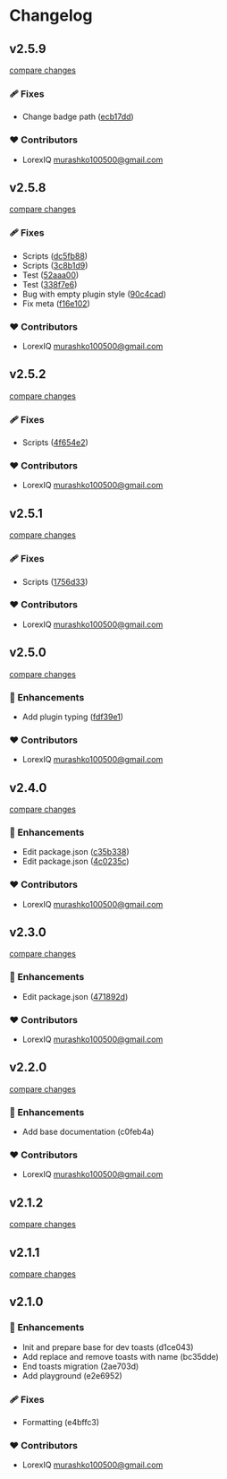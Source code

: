 # Changelog


## v2.5.9

[compare changes](https://github.com/LorexIQ/nuxt-ctoast/compare/v2.5.8...v2.5.9)


### 🩹 Fixes

  - Change badge path ([ecb17dd](https://github.com/LorexIQ/nuxt-ctoast/commit/ecb17dd))

### ❤️  Contributors

- LorexIQ <murashko100500@gmail.com>

## v2.5.8

[compare changes](https://github.com/LorexIQ/nuxt-ctoast/compare/v2.5.2...v2.5.8)


### 🩹 Fixes

  - Scripts ([dc5fb88](https://github.com/LorexIQ/nuxt-ctoast/commit/dc5fb88))
  - Scripts ([3c8b1d9](https://github.com/LorexIQ/nuxt-ctoast/commit/3c8b1d9))
  - Test ([52aaa00](https://github.com/LorexIQ/nuxt-ctoast/commit/52aaa00))
  - Test ([338f7e6](https://github.com/LorexIQ/nuxt-ctoast/commit/338f7e6))
  - Bug with empty plugin style ([90c4cad](https://github.com/LorexIQ/nuxt-ctoast/commit/90c4cad))
  - Fix meta ([f16e102](https://github.com/LorexIQ/nuxt-ctoast/commit/f16e102))

### ❤️  Contributors

- LorexIQ <murashko100500@gmail.com>

## v2.5.2

[compare changes](https://github.com/LorexIQ/nuxt-ctoast/compare/v2.5.1...v2.5.2)


### 🩹 Fixes

  - Scripts ([4f654e2](https://github.com/LorexIQ/nuxt-ctoast/commit/4f654e2))

### ❤️  Contributors

- LorexIQ <murashko100500@gmail.com>

## v2.5.1

[compare changes](https://github.com/LorexIQ/nuxt-ctoast/compare/v2.5.0...v2.5.1)


### 🩹 Fixes

  - Scripts ([1756d33](https://github.com/LorexIQ/nuxt-ctoast/commit/1756d33))

### ❤️  Contributors

- LorexIQ <murashko100500@gmail.com>

## v2.5.0

[compare changes](https://github.com/LorexIQ/nuxt-ctoast/compare/v2.4.0...v2.5.0)


### 🚀 Enhancements

  - Add plugin typing ([fdf39e1](https://github.com/LorexIQ/nuxt-ctoast/commit/fdf39e1))

### ❤️  Contributors

- LorexIQ <murashko100500@gmail.com>

## v2.4.0

[compare changes](https://github.com/LorexIQ/nuxt-ctoast/compare/v2.3.0...v2.4.0)


### 🚀 Enhancements

  - Edit package.json ([c35b338](https://github.com/LorexIQ/nuxt-ctoast/commit/c35b338))
  - Edit package.json ([4c0235c](https://github.com/LorexIQ/nuxt-ctoast/commit/4c0235c))

### ❤️  Contributors

- LorexIQ <murashko100500@gmail.com>

## v2.3.0

[compare changes](https://github.com/LorexIQ/nuxt-ctoast/compare/v2.2.0...v2.3.0)


### 🚀 Enhancements

  - Edit package.json ([471892d](https://github.com/LorexIQ/nuxt-ctoast/commit/471892d))

### ❤️  Contributors

- LorexIQ <murashko100500@gmail.com>

## v2.2.0

[compare changes](https://undefined/undefined/compare/v2.1.2...v2.2.0)


### 🚀 Enhancements

  - Add base documentation (c0feb4a)

### ❤️  Contributors

- LorexIQ <murashko100500@gmail.com>

## v2.1.2

[compare changes](https://undefined/undefined/compare/v2.1.1...v2.1.2)

## v2.1.1

[compare changes](https://undefined/undefined/compare/v2.1.0...v2.1.1)

## v2.1.0


### 🚀 Enhancements

  - Init and prepare base for dev toasts (d1ce043)
  - Add replace and remove toasts with name (bc35dde)
  - End toasts migration (2ae703d)
  - Add playground (e2e6952)

### 🩹 Fixes

  - Formatting (e4bffc3)

### ❤️  Contributors

- LorexIQ <murashko100500@gmail.com>

